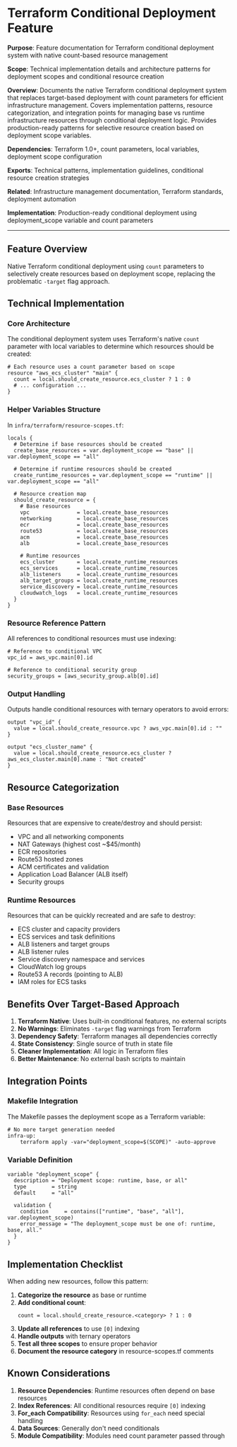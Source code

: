 # Terraform Conditional Deployment Feature

**Purpose**: Feature documentation for Terraform conditional deployment system with native count-based resource management

**Scope**: Technical implementation details and architecture patterns for deployment scopes and conditional resource creation

**Overview**: Documents the native Terraform conditional deployment system that replaces target-based
    deployment with count parameters for efficient infrastructure management. Covers implementation
    patterns, resource categorization, and integration points for managing base vs runtime infrastructure
    resources through conditional deployment logic. Provides production-ready patterns for selective
    resource creation based on deployment scope variables.

**Dependencies**: Terraform 1.0+, count parameters, local variables, deployment scope configuration

**Exports**: Technical patterns, implementation guidelines, conditional resource creation strategies

**Related**: Infrastructure management documentation, Terraform standards, deployment automation

**Implementation**: Production-ready conditional deployment using deployment_scope variable and count parameters

---

## Feature Overview
Native Terraform conditional deployment using `count` parameters to selectively create resources based on deployment scope, replacing the problematic `-target` flag approach.

## Technical Implementation

### Core Architecture

The conditional deployment system uses Terraform's native `count` parameter with local variables to determine which resources should be created:

```hcl
# Each resource uses a count parameter based on scope
resource "aws_ecs_cluster" "main" {
  count = local.should_create_resource.ecs_cluster ? 1 : 0
  # ... configuration ...
}
```

### Helper Variables Structure

In `infra/terraform/resource-scopes.tf`:

```hcl
locals {
  # Determine if base resources should be created
  create_base_resources = var.deployment_scope == "base" || var.deployment_scope == "all"

  # Determine if runtime resources should be created
  create_runtime_resources = var.deployment_scope == "runtime" || var.deployment_scope == "all"

  # Resource creation map
  should_create_resource = {
    # Base resources
    vpc               = local.create_base_resources
    networking        = local.create_base_resources
    ecr               = local.create_base_resources
    route53           = local.create_base_resources
    acm               = local.create_base_resources
    alb               = local.create_base_resources

    # Runtime resources
    ecs_cluster       = local.create_runtime_resources
    ecs_services      = local.create_runtime_resources
    alb_listeners     = local.create_runtime_resources
    alb_target_groups = local.create_runtime_resources
    service_discovery = local.create_runtime_resources
    cloudwatch_logs   = local.create_runtime_resources
  }
}
```

### Resource Reference Pattern

All references to conditional resources must use indexing:

```hcl
# Reference to conditional VPC
vpc_id = aws_vpc.main[0].id

# Reference to conditional security group
security_groups = [aws_security_group.alb[0].id]
```

### Output Handling

Outputs handle conditional resources with ternary operators to avoid errors:

```hcl
output "vpc_id" {
  value = local.should_create_resource.vpc ? aws_vpc.main[0].id : ""
}

output "ecs_cluster_name" {
  value = local.should_create_resource.ecs_cluster ? aws_ecs_cluster.main[0].name : "Not created"
}
```

## Resource Categorization

### Base Resources
Resources that are expensive to create/destroy and should persist:
- VPC and all networking components
- NAT Gateways (highest cost ~$45/month)
- ECR repositories
- Route53 hosted zones
- ACM certificates and validation
- Application Load Balancer (ALB itself)
- Security groups

### Runtime Resources
Resources that can be quickly recreated and are safe to destroy:
- ECS cluster and capacity providers
- ECS services and task definitions
- ALB listeners and target groups
- ALB listener rules
- Service discovery namespace and services
- CloudWatch log groups
- Route53 A records (pointing to ALB)
- IAM roles for ECS tasks

## Benefits Over Target-Based Approach

1. **Terraform Native**: Uses built-in conditional features, no external scripts
2. **No Warnings**: Eliminates `-target` flag warnings from Terraform
3. **Dependency Safety**: Terraform manages all dependencies correctly
4. **State Consistency**: Single source of truth in state file
5. **Cleaner Implementation**: All logic in Terraform files
6. **Better Maintenance**: No external bash scripts to maintain

## Integration Points

### Makefile Integration
The Makefile passes the deployment scope as a Terraform variable:
```justfile
# No more target generation needed
infra-up:
	terraform apply -var="deployment_scope=$(SCOPE)" -auto-approve
```

### Variable Definition
```hcl
variable "deployment_scope" {
  description = "Deployment scope: runtime, base, or all"
  type        = string
  default     = "all"

  validation {
    condition     = contains(["runtime", "base", "all"], var.deployment_scope)
    error_message = "The deployment_scope must be one of: runtime, base, all."
  }
}
```

## Implementation Checklist

When adding new resources, follow this pattern:

1. **Categorize the resource** as base or runtime
2. **Add conditional count**:
   ```hcl
   count = local.should_create_resource.<category> ? 1 : 0
   ```
3. **Update all references** to use `[0]` indexing
4. **Handle outputs** with ternary operators
5. **Test all three scopes** to ensure proper behavior
6. **Document the resource category** in resource-scopes.tf comments

## Known Considerations

1. **Resource Dependencies**: Runtime resources often depend on base resources
2. **Index References**: All conditional resources require `[0]` indexing
3. **For_each Compatibility**: Resources using `for_each` need special handling
4. **Data Sources**: Generally don't need conditionals
5. **Module Compatibility**: Modules need count parameter passed through
